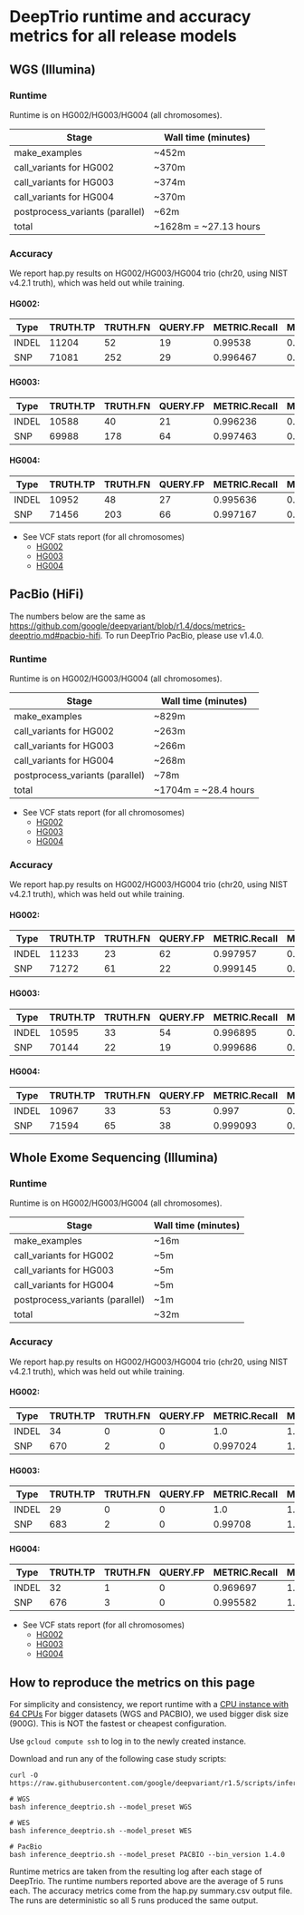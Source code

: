 # DeepTrio runtime and accuracy metrics for all release models

## WGS (Illumina)

### Runtime

Runtime is on HG002/HG003/HG004 (all chromosomes).

Stage                            | Wall time (minutes)
-------------------------------- | -----------------
make_examples                    | ~452m
call_variants for HG002          | ~370m
call_variants for HG003          | ~374m
call_variants for HG004          | ~370m
postprocess_variants (parallel)  | ~62m
total                            | ~1628m = ~27.13 hours

### Accuracy

We report hap.py results on HG002/HG003/HG004 trio (chr20, using NIST v4.2.1
truth), which was held out while training.

#### HG002:

| Type  | TRUTH.TP | TRUTH.FN | QUERY.FP | METRIC.Recall | METRIC.Precision | METRIC.F1_Score |
| ----- | -------- | -------- | -------- | ------------- | ---------------- | --------------- |
| INDEL | 11204    | 52       | 19       | 0.99538       | 0.99837          | 0.996873        |
| SNP   | 71081    | 252      | 29       | 0.996467      | 0.999592         | 0.998027        |

#### HG003:

| Type  | TRUTH.TP | TRUTH.FN | QUERY.FP | METRIC.Recall | METRIC.Precision | METRIC.F1_Score |
| ----- | -------- | -------- | -------- | ------------- | ---------------- | --------------- |
| INDEL | 10588    | 40       | 21       | 0.996236      | 0.998102         | 0.997168        |
| SNP   | 69988    | 178      | 64       | 0.997463      | 0.999087         | 0.998274        |

#### HG004:

| Type  | TRUTH.TP | TRUTH.FN | QUERY.FP | METRIC.Recall | METRIC.Precision | METRIC.F1_Score |
| ----- | -------- | -------- | -------- | ------------- | ---------------- | --------------- |
| INDEL | 10952    | 48       | 27       | 0.995636      | 0.997645         | 0.99664         |
| SNP   | 71456    | 203      | 66       | 0.997167      | 0.999078         | 0.998122        |

* See VCF stats report (for all chromosomes)
  - [HG002](https://storage.googleapis.com/deepvariant/visual_reports/DeepTrio/1.5.0/WGS/HG002.output.visual_report.html)
  - [HG003](https://storage.googleapis.com/deepvariant/visual_reports/DeepTrio/1.5.0/WGS/HG003.output.visual_report.html)
  - [HG004](https://storage.googleapis.com/deepvariant/visual_reports/DeepTrio/1.5.0/WGS/HG004.output.visual_report.html)

## PacBio (HiFi)

The numbers below are the same as
https://github.com/google/deepvariant/blob/r1.4/docs/metrics-deeptrio.md#pacbio-hifi.
To run DeepTrio PacBio, please use v1.4.0.

### Runtime

Runtime is on HG002/HG003/HG004 (all chromosomes).

Stage                            | Wall time (minutes)
-------------------------------- | -------------------
make_examples                    | ~829m
call_variants for HG002          | ~263m
call_variants for HG003          | ~266m
call_variants for HG004          | ~268m
postprocess_variants (parallel)  | ~78m
total                            | ~1704m = ~28.4 hours

* See VCF stats report (for all chromosomes)
  - [HG002](https://storage.googleapis.com/deepvariant/visual_reports/DeepTrio/1.4.0/PACBIO/HG002.output.visual_report.html)
  - [HG003](https://storage.googleapis.com/deepvariant/visual_reports/DeepTrio/1.4.0/PACBIO/HG003.output.visual_report.html)
  - [HG004](https://storage.googleapis.com/deepvariant/visual_reports/DeepTrio/1.4.0/PACBIO/HG004.output.visual_report.html)

### Accuracy

We report hap.py results on HG002/HG003/HG004 trio (chr20, using NIST v4.2.1
truth), which was held out while training.

#### HG002:

| Type  | TRUTH.TP | TRUTH.FN | QUERY.FP | METRIC.Recall | METRIC.Precision | METRIC.F1_Score |
| ----- | -------- | -------- | -------- | ------------- | ---------------- | --------------- |
| INDEL | 11233    | 23       | 62       | 0.997957      | 0.994734         | 0.996343        |
| SNP   | 71272    | 61       | 22       | 0.999145      | 0.999692         | 0.999418        |

#### HG003:

| Type  | TRUTH.TP | TRUTH.FN | QUERY.FP | METRIC.Recall | METRIC.Precision | METRIC.F1_Score |
| ----- | -------- | -------- | -------- | ------------- | ---------------- | --------------- |
| INDEL | 10595    | 33       | 54       | 0.996895      | 0.995155         | 0.996024        |
| SNP   | 70144    | 22       | 19       | 0.999686      | 0.999729         | 0.999708        |

#### HG004:

| Type  | TRUTH.TP | TRUTH.FN | QUERY.FP | METRIC.Recall | METRIC.Precision | METRIC.F1_Score |
| ----- | -------- | -------- | -------- | ------------- | ---------------- | --------------- |
| INDEL | 10967    | 33       | 53       | 0.997         | 0.995403         | 0.996201        |
| SNP   | 71594    | 65       | 38       | 0.999093      | 0.99947          | 0.999281        |

## Whole Exome Sequencing (Illumina)

### Runtime

Runtime is on HG002/HG003/HG004 (all chromosomes).

Stage                            | Wall time (minutes)
-------------------------------- | --------------
make_examples                    | ~16m
call_variants for HG002          | ~5m
call_variants for HG003          | ~5m
call_variants for HG004          | ~5m
postprocess_variants (parallel)  | ~1m
total                            | ~32m

### Accuracy

We report hap.py results on HG002/HG003/HG004 trio (chr20, using NIST v4.2.1
truth), which was held out while training.

#### HG002:

| Type  | TRUTH.TP | TRUTH.FN | QUERY.FP | METRIC.Recall | METRIC.Precision | METRIC.F1_Score |
| ----- | -------- | -------- | -------- | ------------- | ---------------- | --------------- |
| INDEL | 34       | 0        | 0        | 1.0           | 1.0              | 1.0             |
| SNP   | 670      | 2        | 0        | 0.997024      | 1.0              | 0.99851         |

#### HG003:

| Type  | TRUTH.TP | TRUTH.FN | QUERY.FP | METRIC.Recall | METRIC.Precision | METRIC.F1_Score |
| ----- | -------- | -------- | -------- | ------------- | ---------------- | --------------- |
| INDEL | 29       | 0        | 0        | 1.0           | 1.0              | 1.0             |
| SNP   | 683      | 2        | 0        | 0.99708       | 1.0              | 0.998538        |


#### HG004:

| Type  | TRUTH.TP | TRUTH.FN | QUERY.FP | METRIC.Recall | METRIC.Precision | METRIC.F1_Score |
| ----- | -------- | -------- | -------- | ------------- | ---------------- | --------------- |
| INDEL | 32       | 1        | 0        | 0.969697      | 1.0              | 0.984615        |
| SNP   | 676      | 3        | 0        | 0.995582      | 1.0              | 0.997786        |

* See VCF stats report (for all chromosomes)
  - [HG002](https://storage.googleapis.com/deepvariant/visual_reports/DeepTrio/1.5.0/WES/HG002.output.visual_report.html)
  - [HG003](https://storage.googleapis.com/deepvariant/visual_reports/DeepTrio/1.5.0/WES/HG003.output.visual_report.html)
  - [HG004](https://storage.googleapis.com/deepvariant/visual_reports/DeepTrio/1.5.0/WES/HG004.output.visual_report.html)

## How to reproduce the metrics on this page

For simplicity and consistency, we report runtime with a
[CPU instance with 64 CPUs](deepvariant-details.md#command-for-a-cpu-only-machine-on-google-cloud-platform)
For bigger datasets (WGS and PACBIO), we used bigger disk size (900G).
This is NOT the fastest or cheapest configuration.

Use `gcloud compute ssh` to log in to the newly created instance.

Download and run any of the following case study scripts:

```
curl -O https://raw.githubusercontent.com/google/deepvariant/r1.5/scripts/inference_deeptrio.sh

# WGS
bash inference_deeptrio.sh --model_preset WGS

# WES
bash inference_deeptrio.sh --model_preset WES

# PacBio
bash inference_deeptrio.sh --model_preset PACBIO --bin_version 1.4.0

```

Runtime metrics are taken from the resulting log after each stage of
DeepTrio. The runtime numbers reported above are the average of 5 runs each.
The accuracy metrics come from the hap.py summary.csv output file.
The runs are deterministic so all 5 runs produced the same output.

[CPU instance with 64 CPUs]: deepvariant-details.md#command-for-a-cpu-only-machine-on-google-cloud-platform
